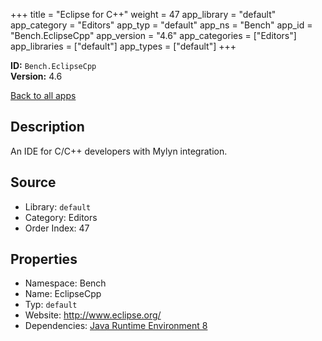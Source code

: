 ﻿+++
title = "Eclipse for C++"
weight = 47
app_library = "default"
app_category = "Editors"
app_typ = "default"
app_ns = "Bench"
app_id = "Bench.EclipseCpp"
app_version = "4.6"
app_categories = ["Editors"]
app_libraries = ["default"]
app_types = ["default"]
+++

**ID:** `Bench.EclipseCpp`  
**Version:** 4.6  
<!--more-->

[Back to all apps](/apps/)

## Description
An IDE for C/C++ developers with Mylyn integration.

## Source

* Library: `default`
* Category: Editors
* Order Index: 47

## Properties

* Namespace: Bench
* Name: EclipseCpp
* Typ: `default`
* Website: <http://www.eclipse.org/>
* Dependencies: [Java Runtime Environment 8](/app/Bench.JRE8)


